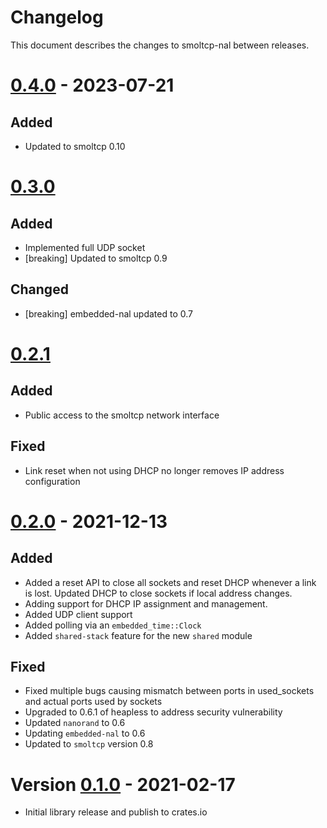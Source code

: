 # Changelog

This document describes the changes to smoltcp-nal between releases.

# [0.4.0] - 2023-07-21

## Added
* Updated to smoltcp 0.10

# [0.3.0]

## Added
* Implemented full UDP socket
* [breaking] Updated to smoltcp 0.9

## Changed
* [breaking] embedded-nal updated to 0.7

# [0.2.1]
## Added
* Public access to the smoltcp network interface

## Fixed
* Link reset when not using DHCP no longer removes IP address configuration

# [0.2.0] - 2021-12-13

## Added
* Added a reset API to close all sockets and reset DHCP whenever a link is lost. Updated DHCP to
  close sockets if local address changes.
* Adding support for DHCP IP assignment and management.
* Added UDP client support
* Added polling via an `embedded_time::Clock`
* Added `shared-stack` feature for the new `shared` module

## Fixed
* Fixed multiple bugs causing mismatch between ports in used_sockets and actual ports used by
  sockets
* Upgraded to 0.6.1 of heapless to address security vulnerability
* Updated `nanorand` to 0.6
* Updating `embedded-nal` to 0.6
* Updated to `smoltcp` version 0.8

# Version [0.1.0] - 2021-02-17
* Initial library release and publish to crates.io

[Unreleased]: https://github.com/quartiq/smoltcp-nal/compare/0.4.0...HEAD
[0.4.0]: https://github.com/quartiq/smoltcp-nal/tree/0.4.0
[0.3.0]: https://github.com/quartiq/smoltcp-nal/tree/0.3.0
[0.2.1]: https://github.com/quartiq/smoltcp-nal/tree/0.2.1
[0.2.0]: https://github.com/quartiq/smoltcp-nal/tree/0.2.0
[0.1.0]: https://github.com/quartiq/smoltcp-nal/tree/0.1.0
